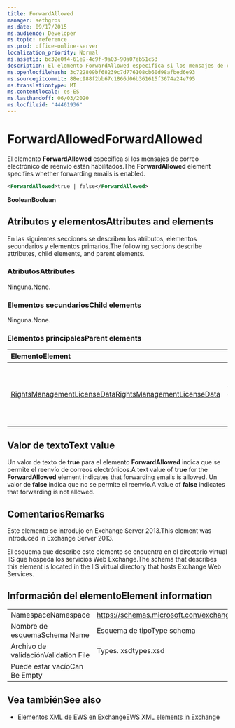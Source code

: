 ```yaml
---
title: ForwardAllowed
manager: sethgros
ms.date: 09/17/2015
ms.audience: Developer
ms.topic: reference
ms.prod: office-online-server
localization_priority: Normal
ms.assetid: bc32e0f4-61e9-4c9f-9a03-90a07eb51c53
description: El elemento ForwardAllowed especifica si los mensajes de correo electrónico de reenvío están habilitados.
ms.openlocfilehash: 3c722809bf68239c7d776108cb60d98afbed6e93
ms.sourcegitcommit: 88ec988f2bb67c1866d06b361615f3674a24e795
ms.translationtype: MT
ms.contentlocale: es-ES
ms.lasthandoff: 06/03/2020
ms.locfileid: "44461936"
---
```

# <a name="forwardallowed"></a><span data-ttu-id="3ca4b-103">ForwardAllowed</span><span class="sxs-lookup"><span data-stu-id="3ca4b-103">ForwardAllowed</span></span>

<span data-ttu-id="3ca4b-104">El elemento **ForwardAllowed** especifica si los mensajes de correo electrónico de reenvío están habilitados.</span><span class="sxs-lookup"><span data-stu-id="3ca4b-104">The **ForwardAllowed** element specifies whether forwarding emails is enabled.</span></span> 
  
```XML
<ForwardAllowed>true | false</ForwardAllowed>
```

 <span data-ttu-id="3ca4b-105">**Boolean**</span><span class="sxs-lookup"><span data-stu-id="3ca4b-105">**Boolean**</span></span>
## <a name="attributes-and-elements"></a><span data-ttu-id="3ca4b-106">Atributos y elementos</span><span class="sxs-lookup"><span data-stu-id="3ca4b-106">Attributes and elements</span></span>

<span data-ttu-id="3ca4b-107">En las siguientes secciones se describen los atributos, elementos secundarios y elementos primarios.</span><span class="sxs-lookup"><span data-stu-id="3ca4b-107">The following sections describe attributes, child elements, and parent elements.</span></span>
  
### <a name="attributes"></a><span data-ttu-id="3ca4b-108">Atributos</span><span class="sxs-lookup"><span data-stu-id="3ca4b-108">Attributes</span></span>

<span data-ttu-id="3ca4b-109">Ninguna.</span><span class="sxs-lookup"><span data-stu-id="3ca4b-109">None.</span></span>
  
### <a name="child-elements"></a><span data-ttu-id="3ca4b-110">Elementos secundarios</span><span class="sxs-lookup"><span data-stu-id="3ca4b-110">Child elements</span></span>

<span data-ttu-id="3ca4b-111">Ninguna.</span><span class="sxs-lookup"><span data-stu-id="3ca4b-111">None.</span></span>
  
### <a name="parent-elements"></a><span data-ttu-id="3ca4b-112">Elementos principales</span><span class="sxs-lookup"><span data-stu-id="3ca4b-112">Parent elements</span></span>

|<span data-ttu-id="3ca4b-113">**Elemento**</span><span class="sxs-lookup"><span data-stu-id="3ca4b-113">**Element**</span></span>|<span data-ttu-id="3ca4b-114">**Descripción**</span><span class="sxs-lookup"><span data-stu-id="3ca4b-114">**Description**</span></span>|
|:-----|:-----|
|[<span data-ttu-id="3ca4b-115">RightsManagementLicenseData</span><span class="sxs-lookup"><span data-stu-id="3ca4b-115">RightsManagementLicenseData</span></span>](rightsmanagementlicensedata.md) <br/> |<span data-ttu-id="3ca4b-116">Especifica información sobre la licencia de administración de derechos.</span><span class="sxs-lookup"><span data-stu-id="3ca4b-116">Specifies information about the rights management license.</span></span>  <br/> |
   
## <a name="text-value"></a><span data-ttu-id="3ca4b-117">Valor de texto</span><span class="sxs-lookup"><span data-stu-id="3ca4b-117">Text value</span></span>

<span data-ttu-id="3ca4b-118">Un valor de texto de **true** para el elemento **ForwardAllowed** indica que se permite el reenvío de correos electrónicos.</span><span class="sxs-lookup"><span data-stu-id="3ca4b-118">A text value of **true** for the **ForwardAllowed** element indicates that forwarding emails is allowed.</span></span> <span data-ttu-id="3ca4b-119">Un valor de **false** indica que no se permite el reenvío.</span><span class="sxs-lookup"><span data-stu-id="3ca4b-119">A value of **false** indicates that forwarding is not allowed.</span></span> 
  
## <a name="remarks"></a><span data-ttu-id="3ca4b-120">Comentarios</span><span class="sxs-lookup"><span data-stu-id="3ca4b-120">Remarks</span></span>

<span data-ttu-id="3ca4b-121">Este elemento se introdujo en Exchange Server 2013.</span><span class="sxs-lookup"><span data-stu-id="3ca4b-121">This element was introduced in Exchange Server 2013.</span></span>
  
<span data-ttu-id="3ca4b-122">El esquema que describe este elemento se encuentra en el directorio virtual IIS que hospeda los servicios Web Exchange.</span><span class="sxs-lookup"><span data-stu-id="3ca4b-122">The schema that describes this element is located in the IIS virtual directory that hosts Exchange Web Services.</span></span>
  
## <a name="element-information"></a><span data-ttu-id="3ca4b-123">Información del elemento</span><span class="sxs-lookup"><span data-stu-id="3ca4b-123">Element information</span></span>

|||
|:-----|:-----|
|<span data-ttu-id="3ca4b-124">Namespace</span><span class="sxs-lookup"><span data-stu-id="3ca4b-124">Namespace</span></span>  <br/> |https://schemas.microsoft.com/exchange/services/2006/types  <br/> |
|<span data-ttu-id="3ca4b-125">Nombre de esquema</span><span class="sxs-lookup"><span data-stu-id="3ca4b-125">Schema Name</span></span>  <br/> |<span data-ttu-id="3ca4b-126">Esquema de tipo</span><span class="sxs-lookup"><span data-stu-id="3ca4b-126">Type schema</span></span>  <br/> |
|<span data-ttu-id="3ca4b-127">Archivo de validación</span><span class="sxs-lookup"><span data-stu-id="3ca4b-127">Validation File</span></span>  <br/> |<span data-ttu-id="3ca4b-128">Types. xsd</span><span class="sxs-lookup"><span data-stu-id="3ca4b-128">types.xsd</span></span>  <br/> |
|<span data-ttu-id="3ca4b-129">Puede estar vacío</span><span class="sxs-lookup"><span data-stu-id="3ca4b-129">Can Be Empty</span></span>  <br/> ||
   
## <a name="see-also"></a><span data-ttu-id="3ca4b-130">Vea también</span><span class="sxs-lookup"><span data-stu-id="3ca4b-130">See also</span></span>



- [<span data-ttu-id="3ca4b-131">Elementos XML de EWS en Exchange</span><span class="sxs-lookup"><span data-stu-id="3ca4b-131">EWS XML elements in Exchange</span></span>](ews-xml-elements-in-exchange.md)

